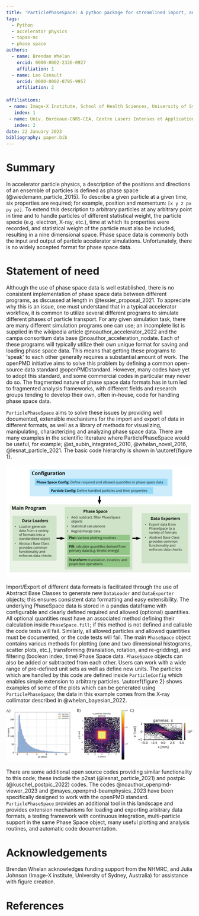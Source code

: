 ```yaml
---
title: 'ParticlePhaseSpace: A python package for streamlined import, analysis, and export of particle phase space data'
tags:
  - Python
  - accelerator physics
  - topas-mc
  - phase space
authors:
  - name: Brendan Whelan
    orcid: 0000-0002-2326-0927
    affiliation: 1
  - name: Leo Esnault
    orcid: 0000-0002-0795-9957
    affiliation: 2
  
affiliations:
 - name: Image-X Institute, School of Health Sciences, University of Sydney
   index: 1
 - name: Univ. Bordeaux-CNRS-CEA, Centre Lasers Intenses et Applications, UMR 5107, 33405 Talence, France 
   index: 2
date: 22 January 2023
bibliography: paper.bib
---
```


# Summary

In accelerator particle physics, a description of the positions and directions of an ensemble of particles is defined as phase space (@wiedemann_particle_2015). To describe a given particle at a given time, six properties are required; for example, position and momentum: `[x y z px py pz]`. To extend this description to arbitrary particles at any arbitrary point in time and to handle particles of different statistical weight, the particle specie (e.g. electron, X-ray, etc.), time at which its properties were recorded, and statistical weight of the particle must also be included, resulting in a nine dimensional space. Phase space data is commonly both the input and output of particle accelerator simulations. Unfortunately, there is no widely accepted format for phase space data.

# Statement of need

Although the use of phase space data is well established, there is no consistent implementation of phase space data between different programs, as discussed at length in @tessier_proposal_2021. To appreciate why this is an issue, one must understand that in a typical accelerator workflow, it is common to utilize several different programs to simulate different phases of particle transport. For any given simulation task, there are many different simulation programs one can use; an incomplete list is supplied in the wikipedia article @noauthor_accelerator_2022 and the campa consortium data base @noauthor_acceleration_nodate.  Each of these programs will typically utilize their own unique format for saving and loading phase space data. This means that getting these programs to 'speak' to each other generally requires a substantial amount of work. The openPMD initiative  aims to solve this problem by defining a common open-source data standard @openPMDstandard. However, many codes have yet to adopt this standard, and some commercial codes in particular may never do so. The fragmented nature of phase space data formats has in turn led to fragmented analysis frameworks, with different fields and research groups tending to develop their own, often in-house, code for handling phase space data.

`ParticlePhaseSpace` aims to solve these issues by providing well documented, extensible mechanisms for the import and export of data in different formats, as well as a library of methods for visualizing, manipulating, characterizing and analyzing phase space data. There are many examples in the scientific literature where ParticlePhaseSpace would be useful, for example; @st_aubin_integrated_2010, @whelan_novel_2016, @lesnat_particle_2021. The basic code hierarchy is shown in \autoref{figure 1}. 

![Code structure overview\label{figure 1}](figure_1.png)

Import/Export of different data formats is facilitated through the use of Abstract Base Classes to generate new `DataLoader` and `DataExporter` objects; this ensures consistent data formatting and easy extensibility. The underlying PhaseSpace data is stored in a pandas dataframe with configurable and clearly defined required and allowed (optional) quantities.  All optional quantities must have an associated method defining their calculation inside `PhaseSpace.fill`; if this method is not defined and callable the code tests will fail. Similarly, all allowed particles and allowed quantities must be documented, or the code tests will fail. The main `PhaseSpace` object contains various methods for plotting (one and two dimensional histograms, scatter plots, etc.), transforming (translation, rotation, and re-gridding), and filtering (boolean index, time) Phase Space data. `PhaseSpace` objects can also be added or subtracted from each other.  Users can work with a wide range of pre-defined unit sets as well as define new units. The particles which are handled by this code are defined inside `ParticleConfig` which enables simple extension to arbitrary particles. \autoref{figure 2} shows examples of some of the plots which can be generated using `ParticlePhaseSpace`; the data in this example comes from the X-ray collimator described in @whelan_bayesian_2022.

![Examples of plots from ParticlePhaseSpace. A) Multi-particle energy histogram. B) 2D intensity histogram of gamma particles, C) Trace-space in X of gamma particles\label{figure 2}](figure_2.png)

There are some additional open source codes providing similar functionality to this code; these include the p2sat (@lesnat_particle_2021) and postpic (@kuschel_postpic_2022) codes. The codes @noauthor_openpmd-viewer_2023 and @mayes_openpmd-beamphysics_2023 have been specifically designed to work with the openPMD standard. `ParticlePhaseSpace` provides an additional tool in this landscape and provides extension mechanisms for loading and exporting arbitrary data formats, a testing framework with continuous integration, multi-particle support in the same Phase Space object, many useful plotting and analysis routines, and automatic code documentation.

# Acknowledgements

Brendan Whelan acknowledges funding support from the NHMRC, and Julia Johnson (Image-X institute, University of Sydney, Australia) for assistance with figure creation.

# References
